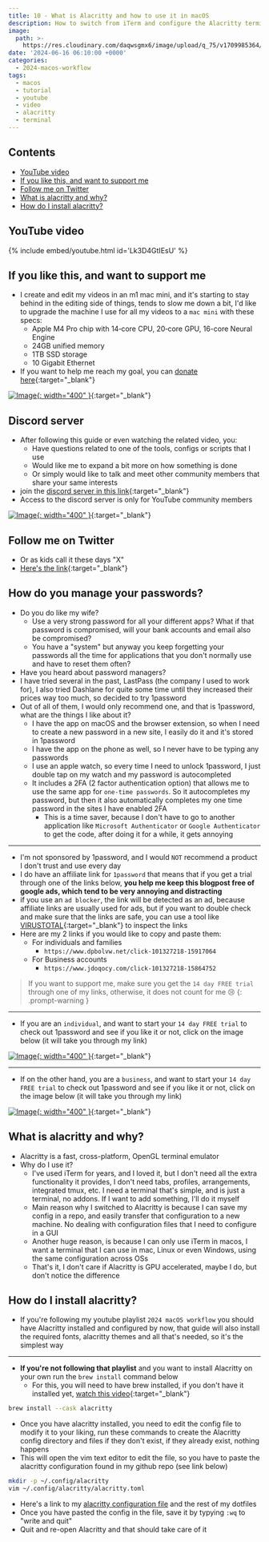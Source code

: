 ```yaml
---
title: 10 - What is Alacritty and how to use it in macOS
description: How to switch from iTerm and configure the Alacritty terminal emulator
image:
  path: >-
    https://res.cloudinary.com/daqwsgmx6/image/upload/q_75/v1709985364/youtube/2024-macos-workflow/iterm-to-alacritty.avif
date: '2024-06-16 06:10:00 +0000'
categories:
  - 2024-macos-workflow
tags:
  - macos
  - tutorial
  - youtube
  - video
  - alacritty
  - terminal
---
```

## Contents

<!-- toc -->

- [YouTube video](#youtube-video)
- [If you like this, and want to support me](#if-you-like-this-and-want-to-support-me)
- [Follow me on Twitter](#follow-me-on-twitter)
- [What is alacritty and why?](#what-is-alacritty-and-why)
- [How do I install alacritty?](#how-do-i-install-alacritty)

<!-- tocstop -->

## YouTube video

{% include embed/youtube.html id='Lk3D4GtIEsU' %}

## If you like this, and want to support me

- I create and edit my videos in an m1 mac mini, and it's starting to stay behind in the editing side of things, tends to slow me down a bit, I'd like to upgrade the machine I use for all my videos to a `mac mini` with these specs:
  - Apple M4 Pro chip with 14‑core CPU, 20‑core GPU, 16-core Neural Engine
  - 24GB unified memory
  - 1TB SSD storage
  - 10 Gigabit Ethernet
- If you want to help me reach my goal, you can [donate here](https://ko-fi.com/linkarzu/goal?g=6){:target="\_blank"}

<!-- prettier-ignore -->
[![Image](../../assets/img/imgs/250103-ko-fi-donate.avif){: width="400" }](https://ko-fi.com/linkarzu/goal?g=6){:target="_blank"}

## Discord server

- After following this guide or even watching the related video, you:
  - Have questions related to one of the tools, configs or scripts that I use
  - Would like me to expand a bit more on how something is done
  - Or simply would like to talk and meet other community members that share your same interests
- join the [discord server in this link](https://www.youtube.com/channel/UCrSIvbFncPSlK6AdwE2QboA/join){:target="\_blank"}
- Access to the discord server is only for YouTube community members

<!-- prettier-ignore -->
[![Image](../../assets/img/imgs/250101-discord-server.avif){: width="400" }](https://www.youtube.com/channel/UCrSIvbFncPSlK6AdwE2QboA/join){:target="_blank"}


## Follow me on Twitter

- Or as kids call it these days "X"
- [Here's the link](https://x.com/link_arzu){:target="\_blank"}

## How do you manage your passwords?

- Do you do like my wife?
  - Use a very strong password for all your different apps? What if that
    password is compromised, will your bank accounts and email also be
    compromised?
  - You have a "system" but anyway you keep forgetting your passwords all the
    time for applications that you don't normally use and have to reset them
    often?
- Have you heard about password managers?
- I have tried several in the past, LastPass (the company I used to work for), I
  also tried Dashlane for quite some time until they increased their prices way
  too much, so decided to try 1password
- Out of all of them, I would only recommend one, and that is 1password, what
  are the things I like about it?
  - I have the app on macOS and the browser extension, so when I need to create
    a new password in a new site, I easily do it and it's stored in 1password
  - I have the app on the phone as well, so I never have to be typing any
    passwords
  - I use an apple watch, so every time I need to unlock 1password, I just
    double tap on my watch and my password is autocompleted
  - It includes a 2FA (2 factor authentication option) that allows me to use the
    same app for `one-time passwords`. So it autocompletes my password, but then
    it also automatically completes my one time password in the sites I have
    enabled 2FA
    - This is a time saver, because I don't have to go to another application
      like `Microsoft Authenticator` or `Google Authenticator` to get the code,
      after doing it for a while, it gets annoying

---

- I'm not sponsored by 1password, and I would `NOT` recommend a product I don't
  trust and use every day
- I do have an affiliate link for `1password` that means that if you get a trial
  through one of the links below, **you help me keep this blogpost free of
  google ads, which tend to be very annoying and distracting**
- if you use an `ad blocker`, the link will be detected as an ad, because
  affiliate links are usually used for ads, but if you want to double check and
  make sure that the links are safe, you can use a tool like
  [VIRUSTOTAL](https://www.virustotal.com/gui/home/url){:target="\_blank"} to
  inspect the links
- Here are my 2 links if you would like to copy and paste them:
  - For individuals and families
    - `https://www.dpbolvw.net/click-101327218-15917064`
  - For Business accounts
    - `https://www.jdoqocy.com/click-101327218-15864752`

<!-- markdownlint-disable -->
<!-- prettier-ignore-start -->
 
<!-- tip=green, info=blue, warning=yellow, danger=red -->
 
> If you want to support me, make sure you get the `14 day FREE trial` through one
> of my links, otherwise, it does not count for me 😢
{: .prompt-warning }
 
<!-- prettier-ignore-end -->
<!-- markdownlint-restore -->

---

- If you are an `individual`, and want to start your `14 day FREE trial` to
  check out 1password and see if you like it or not, click on the image below
  (it will take you through my link)

<!-- prettier-ignore -->
[![Image](../../assets/img/imgs/250123-1password-individuals.avif){: width="400" }](https://www.dpbolvw.net/click-101327218-15917064){:target="_blank"}

---

- If on the other hand, you are a `business`, and want to start your
  `14 day FREE trial` to check out 1password and see if you like it or not,
  click on the image below (it will take you through my link)

<!-- prettier-ignore -->
[![Image](../../assets/img/imgs/250123-1password-businesses.avif){: width="400" }](https://www.jdoqocy.com/click-101327218-15864752){:target="_blank"}

## What is alacritty and why?

- Alacritty is a fast, cross-platform, OpenGL terminal emulator
- Why do I use it?
  - I've used iTerm for years, and I loved it, but I don't need all the extra
    functionality it provides, I don't need tabs, profiles, arrangements,
    integrated tmux, etc. I need a terminal that's simple, and is just a
    terminal, no addons. If I want to add something, I'll do it myself
  - Main reason why I switched to Alacritty is because I can save my config in a
    repo, and easily transfer that configuration to a new machine. No dealing
    with configuration files that I need to configure in a GUI
  - Another huge reason, is because I can only use iTerm in macos, I want a
    terminal that I can use in mac, Linux or even Windows, using the same
    configuration across OSs
  - That's it, I don't care if Alacritty is GPU accelerated, maybe I do, but
    don't notice the difference

## How do I install alacritty?

- If you're following my youtube playlist `2024 macOS workflow` you should have
  Alacritty installed and configured by now, that guide will also install the
  required fonts, alacritty themes and all that's needed, so it's the simplest
  way

---

- **If you're not following that playlist** and you want to install Alacritty on
  your own run the `brew install` command below
  - For this, you will need to have brew installed, if you don't have it
    installed yet,
    [watch this video](https://youtu.be/BEB7X78ivNM){:target="\_blank"}

```bash
brew install --cask alacritty
```

- Once you have alacritty installed, you need to edit the config file to modify
  it to your liking, run these commands to create the Alacritty config directory
  and files if they don't exist, if they already exist, nothing happens
- This will open the vim text editor to edit the file, so you have to paste the
  alacritty configuration found in my github repo (see link below)

```bash
mkdir -p ~/.config/alacritty
vim ~/.config/alacritty/alacritty.toml
```

- Here's a link to my
  [alacritty configuration file](https://github.com/linkarzu/dotfiles-latest/blob/e5b1104383a685dab46f2a719567d735338a1023/alacritty/alacritty.toml)
  and the rest of my dotfiles
- Once you have pasted the config in the file, save it by typying `:wq` to
  "write and quit"
- Quit and re-open Alacritty and that should take care of it

